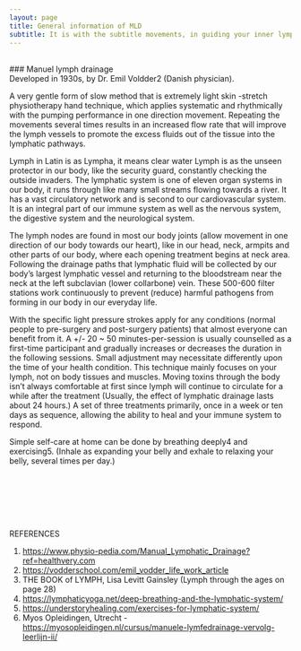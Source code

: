 ```yaml
---
layout: page
title: General information of MLD
subtitle: It is with the subtitle movements, in guiding your inner lymphatic stream back to its balance
---
```

<br>
### Manuel lymph drainage
<br>
Developed in 1930s, by Dr. Emil Voldder2 (Danish physician). 

A very gentle form of slow method that is extremely light skin -stretch physiotherapy hand technique, 
which applies systematic and rhythmically with the pumping performance in one direction movement. 
Repeating the movements several times results in an increased flow rate that will improve the lymph vessels to promote 
the excess fluids out of the tissue into the lymphatic pathways. 

Lymph in Latin is as Lympha, it means clear water
Lymph is as the unseen protector in our body, like the security guard, constantly checking the outside invaders. 
The lymphatic system is one of eleven organ systems in our body, it runs through like many small streams flowing towards a river. 
It has a vast circulatory network and is second to our cardiovascular system. It is an integral part of our immune system as well as the nervous system, 
the digestive system and the neurological system. 

The lymph nodes are found in most our body joints (allow movement in one direction of our body towards our heart), 
like in our head, neck, armpits and other parts of our body, where each opening treatment begins at neck area. 
Following the drainage paths that lymphatic fluid will be collected by our body’s largest lymphatic vessel and 
returning to the bloodstream near the neck at the left subclavian (lower collarbone) vein. These 500-600 filter stations 
work continuously to prevent (reduce) harmful pathogens from forming in our body in our everyday life. 

With the specific light pressure strokes apply for any conditions (normal people to pre-surgery and post-surgery patients) 
that almost everyone can benefit from it.
A +/- 20 ~ 50 minutes-per-session is usually counselled as a first-time participant and gradually increases or decreases 
the duration in the following sessions. Small adjustment may necessitate differently upon the time of your health condition. 
This technique mainly focuses on your lymph, not on body tissues and muscles. 
Moving toxins through the body isn’t always comfortable at first since lymph will continue to circulate for a while after the treatment 
(Usually, the effect of lymphatic drainage lasts about 24 hours.) 
A set of three treatments primarily, once in a week or ten days as sequence, allowing the ability to heal and your immune system to respond. 


Simple self-care at home can be done by breathing deeply4 and exercising5.
(Inhale as expanding your belly and exhale to relaxing your belly, several times per day.)


<br>
<br>
<br>
<br>
<br>




REFERENCES
1.	https://www.physio-pedia.com/Manual_Lymphatic_Drainage?ref=healthvery.com
2.	https://vodderschool.com/emil_vodder_life_work_article
3.	THE BOOK of LYMPH, Lisa Levitt Gainsley (Lymph through the ages on page 28)
4.	https://lymphaticyoga.net/deep-breathing-and-the-lymphatic-system/
5.	https://understoryhealing.com/exercises-for-lymphatic-system/
6.	Myos Opleidingen, Utrecht - https://myosopleidingen.nl/cursus/manuele-lymfedrainage-vervolg-leerlijn-ii/





